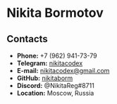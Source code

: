 # Nikita Bormotov



## Contacts

* **Phone:** +7 (962) 941-73-79
* **Telegram:** [nikitacodex](https://t.me/nikitacodex)
* **E-mail:** nikitacodex@gmail.com
* **GitHub:**  [nikitaborm](https://github.com/nikitaborm)
* **Discord:** @NikitaReg#8711
* **Location:** Moscow, Russia